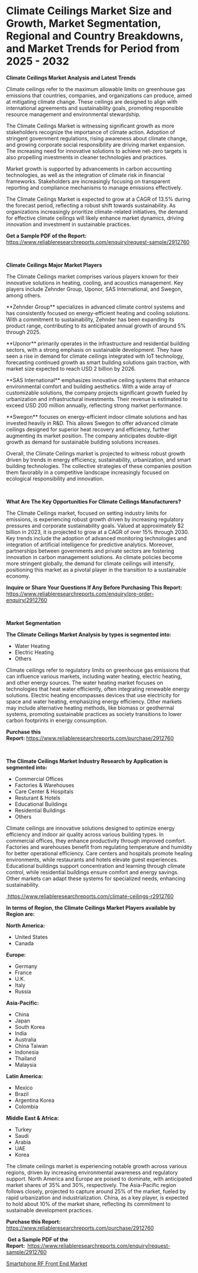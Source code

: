 <p><h1>Climate Ceilings Market Size and Growth, Market Segmentation, Regional and Country Breakdowns, and Market Trends for Period from 2025 -  2032</h1></p><p><strong>Climate Ceilings Market Analysis and Latest Trends</strong></p>
<p><p>Climate ceilings refer to the maximum allowable limits on greenhouse gas emissions that countries, companies, and organizations can produce, aimed at mitigating climate change. These ceilings are designed to align with international agreements and sustainability goals, promoting responsible resource management and environmental stewardship.</p><p>The Climate Ceilings Market is witnessing significant growth as more stakeholders recognize the importance of climate action. Adoption of stringent government regulations, rising awareness about climate change, and growing corporate social responsibility are driving market expansion. The increasing need for innovative solutions to achieve net-zero targets is also propelling investments in cleaner technologies and practices.</p><p>Market growth is supported by advancements in carbon accounting technologies, as well as the integration of climate risk in financial frameworks. Stakeholders are increasingly focusing on transparent reporting and compliance mechanisms to manage emissions effectively.</p><p>The Climate Ceilings Market is expected to grow at a CAGR of 13.5% during the forecast period, reflecting a robust shift towards sustainability. As organizations increasingly prioritize climate-related initiatives, the demand for effective climate ceilings will likely enhance market dynamics, driving innovation and investment in sustainable practices.</p></p>
<p><strong>Get a Sample PDF of the Report:&nbsp;</strong> <a href="https://www.reliableresearchreports.com/enquiry/request-sample/2912760?utm_campaign=2286&utm_medium=2&utm_source=Github&utm_content=ia&utm_term=12032025&utm_id=climate-ceilings">https://www.reliableresearchreports.com/enquiry/request-sample/2912760</a></p>
<p>&nbsp;</p>
<p><strong>Climate Ceilings Major Market Players</strong></p>
<p><p>The Climate Ceilings market comprises various players known for their innovative solutions in heating, cooling, and acoustics management. Key players include Zehnder Group, Uponor, SAS International, and Swegon, among others. </p><p>**Zehnder Group** specializes in advanced climate control systems and has consistently focused on energy-efficient heating and cooling solutions. With a commitment to sustainability, Zehnder has been expanding its product range, contributing to its anticipated annual growth of around 5% through 2025. </p><p>**Uponor** primarily operates in the infrastructure and residential building sectors, with a strong emphasis on sustainable development. They have seen a rise in demand for climate ceilings integrated with IoT technology, forecasting continued growth as smart building solutions gain traction, with market size expected to reach USD 2 billion by 2026.</p><p>**SAS International** emphasizes innovative ceiling systems that enhance environmental comfort and building aesthetics. With a wide array of customizable solutions, the company projects significant growth fueled by urbanization and infrastructural investments. Their revenue is estimated to exceed USD 200 million annually, reflecting strong market performance.</p><p>**Swegon** focuses on energy-efficient indoor climate solutions and has invested heavily in R&D. This allows Swegon to offer advanced climate ceilings designed for superior heat recovery and efficiency, further augmenting its market position. The company anticipates double-digit growth as demand for sustainable building solutions increases.</p><p>Overall, the Climate Ceilings market is projected to witness robust growth driven by trends in energy efficiency, sustainability, urbanization, and smart building technologies. The collective strategies of these companies position them favorably in a competitive landscape increasingly focused on ecological responsibility and innovation.</p></p>
<p>&nbsp;</p>
<p><strong>What Are The Key Opportunities For Climate Ceilings Manufacturers?</strong></p>
<p><p>The Climate Ceilings market, focused on setting industry limits for emissions, is experiencing robust growth driven by increasing regulatory pressures and corporate sustainability goals. Valued at approximately $2 billion in 2023, it is projected to grow at a CAGR of over 15% through 2030. Key trends include the adoption of advanced monitoring technologies and integration of artificial intelligence for predictive analytics. Moreover, partnerships between governments and private sectors are fostering innovation in carbon management solutions. As climate policies become more stringent globally, the demand for climate ceilings will intensify, positioning this market as a pivotal player in the transition to a sustainable economy.</p></p>
<p><strong>Inquire or Share Your Questions If Any Before Purchasing This Report:</strong> <a href="https://www.reliableresearchreports.com/enquiry/pre-order-enquiry/2912760?utm_campaign=2286&utm_medium=2&utm_source=Github&utm_content=ia&utm_term=12032025&utm_id=climate-ceilings">https://www.reliableresearchreports.com/enquiry/pre-order-enquiry/2912760</a></p>
<p>&nbsp;</p>
<p><strong>Market Segmentation</strong></p>
<p><strong>The Climate Ceilings Market Analysis by types is segmented into:</strong></p>
<p><ul><li>Water Heating</li><li>Electric Heating</li><li>Others</li></ul></p>
<p><p>Climate ceilings refer to regulatory limits on greenhouse gas emissions that can influence various markets, including water heating, electric heating, and other energy sources. The water heating market focuses on technologies that heat water efficiently, often integrating renewable energy solutions. Electric heating encompasses devices that use electricity for space and water heating, emphasizing energy efficiency. Other markets may include alternative heating methods, like biomass or geothermal systems, promoting sustainable practices as society transitions to lower carbon footprints in energy consumption.</p></p>
<p><strong>Purchase this Report:&nbsp;</strong><a href="https://www.reliableresearchreports.com/purchase/2912760?utm_campaign=2286&utm_medium=2&utm_source=Github&utm_content=ia&utm_term=12032025&utm_id=climate-ceilings">https://www.reliableresearchreports.com/purchase/2912760</a></p>
<p>&nbsp;</p>
<p><strong>The Climate Ceilings Market Industry Research by Application is segmented into:</strong></p>
<p><ul><li>Commercial Offices</li><li>Factories & Warehouses</li><li>Care Center & Hospitals</li><li>Resturant & Hotels</li><li>Educational Buildings</li><li>Residential Buildings</li><li>Others</li></ul></p>
<p><p>Climate ceilings are innovative solutions designed to optimize energy efficiency and indoor air quality across various building types. In commercial offices, they enhance productivity through improved comfort. Factories and warehouses benefit from regulating temperature and humidity for better operational efficiency. Care centers and hospitals promote healing environments, while restaurants and hotels elevate guest experiences. Educational buildings support concentration and learning through climate control, while residential buildings ensure comfort and energy savings. Other markets can adapt these systems for specialized needs, enhancing sustainability.</p></p>
<p><a href="https://www.reliableresearchreports.com/climate-ceilings-r2912760?utm_campaign=2286&utm_medium=2&utm_source=Github&utm_content=ia&utm_term=12032025&utm_id=climate-ceilings">&nbsp;https://www.reliableresearchreports.com/climate-ceilings-r2912760</a></p>
<p><strong>In terms of Region, the Climate Ceilings Market Players available by Region are:</strong></p>
<p>
    <p> <strong> North America: </strong>
        <ul>
            <li>United States</li>
            <li>Canada</li>
        </ul>
        </p> 
    <p> <strong> Europe: </strong>
        <ul>
            <li>Germany</li>
            <li>France</li>
            <li>U.K.</li>
            <li>Italy</li>
            <li>Russia</li>
        </ul>
        </p> 
    <p> <strong> Asia-Pacific: </strong>
        <ul>
            <li>China</li>
            <li>Japan</li>
            <li>South Korea</li>
            <li>India</li>
            <li>Australia</li>
            <li>China Taiwan</li>
            <li>Indonesia</li>
            <li>Thailand</li>
            <li>Malaysia</li>
        </ul>
        </p> 
    <p> <strong> Latin America: </strong>
        <ul>
            <li>Mexico</li>
            <li>Brazil</li>
            <li>Argentina Korea</li>
            <li>Colombia</li>
        </ul>
        </p> 
    <p> <strong> Middle East & Africa: </strong>
        <ul>
            <li>Turkey</li>
            <li>Saudi</li>
            <li>Arabia</li>
            <li>UAE</li>
            <li>Korea</li>
        </ul>
    </p>
    </p>
<p><p>The climate ceilings market is experiencing notable growth across various regions, driven by increasing environmental awareness and regulatory support. North America and Europe are poised to dominate, with anticipated market shares of 35% and 30%, respectively. The Asia-Pacific region follows closely, projected to capture around 25% of the market, fueled by rapid urbanization and industrialization. China, as a key player, is expected to hold about 10% of the market share, reflecting its commitment to sustainable development practices.</p></p>
<p><strong>Purchase this Report: </strong><a href="https://www.reliableresearchreports.com/purchase/2912760?utm_campaign=2286&utm_medium=2&utm_source=Github&utm_content=ia&utm_term=12032025&utm_id=climate-ceilings">https://www.reliableresearchreports.com/purchase/2912760</a></p>
<p>&nbsp;<strong>Get a Sample PDF of the Report:&nbsp;&nbsp;</strong><a href="https://www.reliableresearchreports.com/enquiry/request-sample/2912760?utm_campaign=2286&utm_medium=2&utm_source=Github&utm_content=ia&utm_term=12032025&utm_id=climate-ceilings">https://www.reliableresearchreports.com/enquiry/request-sample/2912760</a></p>
<p><strong></strong></p>
<p><p><a href="https://github.com/stillsfloria19981/Market-Research-Report-List-1/blob/main/smartphone-rf-front-end-market.md?utm_campaign=2286&utm_medium=2&utm_source=Github&utm_content=ia&utm_term=12032025&utm_id=climate-ceilings">Smartphone RF Front End Market</a></p></p>